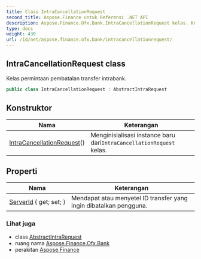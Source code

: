 ```yaml
---
title: Class IntraCancellationRequest
second_title: Aspose.Finance untuk Referensi .NET API
description: Aspose.Finance.Ofx.Bank.IntraCancellationRequest kelas. Kelas permintaan pembatalan transfer intrabank.
type: docs
weight: 430
url: /id/net/aspose.finance.ofx.bank/intracancellationrequest/
---
```

## IntraCancellationRequest class

Kelas permintaan pembatalan transfer intrabank.

```csharp
public class IntraCancellationRequest : AbstractIntraRequest
```

## Konstruktor

| Nama | Keterangan |
| --- | --- |
| [IntraCancellationRequest](intracancellationrequest/)() | Menginisialisasi instance baru dari`IntraCancellationRequest` kelas. |

## Properti

| Nama | Keterangan |
| --- | --- |
| [ServerId](../../aspose.finance.ofx.bank/intracancellationrequest/serverid/) { get; set; } | Mendapat atau menyetel ID transfer yang ingin dibatalkan pengguna. |

### Lihat juga

* class [AbstractIntraRequest](../abstractintrarequest/)
* ruang nama [Aspose.Finance.Ofx.Bank](../../aspose.finance.ofx.bank/)
* perakitan [Aspose.Finance](../../)


